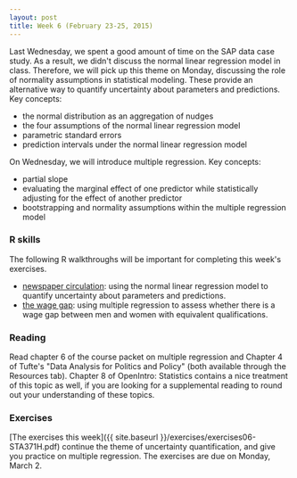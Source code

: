 ```yaml
---
layout: post
title: Week 6 (February 23-25, 2015)
---
```


Last Wednesday, we spent a good amount of time on the SAP data case study.  As a result, we didn't discuss the normal linear regression model in class.  Therefore, we will pick up this theme on Monday, discussing the role of normality assumptions in statistical modeling.  These provide an alternative way to quantify uncertainty about parameters and predictions.  Key concepts:  
* the normal distribution as an aggregation of nudges  
* the four assumptions of the normal linear regression model  
* parametric standard errors  
* prediction intervals under the normal linear regression model  

On Wednesday, we will introduce multiple regression.  Key concepts:  
* partial slope  
* evaluating the marginal effect of one predictor while statistically adjusting for the effect of another predictor  
* bootstrapping and normality assumptions within the multiple regression model  



### R skills

The following R walkthroughs will be important for completing this week's exercises.  
* [newspaper circulation](http://jgscott.github.io/teaching/r/newspapers/newspapers.html): using the normal linear regression model to quantify uncertainty about parameters and predictions.   
* [the wage gap](http://jgscott.github.io/teaching/r/salary/salary.html): using multiple regression to assess whether there is a wage gap between men and women with equivalent qualifications.  


### Reading

Read chapter 6 of the course packet on multiple regression and Chapter 4 of Tufte's "Data Analysis for Politics and Policy" (both available through the Resources tab).  Chapter 8 of OpenIntro: Statistics contains a nice treatment of this topic as well, if you are looking for a supplemental reading to round out your understanding of these topics.
 

### Exercises  
[The exercises this week]({{ site.baseurl }}/exercises/exercises06-STA371H.pdf) continue the theme of uncertainty quantification, and give you practice on multiple regression.  The exercises are due on Monday, March 2.  
